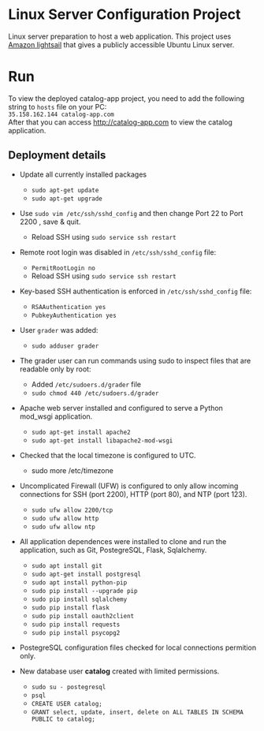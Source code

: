 # Linux Server Configuration Project
 Linux server preparation to host a web application.
 This project uses [Amazon lightsail](https://lightsail.aws.amazon.com/) that gives a publicly accessible Ubuntu Linux server.
# Run
To view the deployed catalog-app project, you need to add the following string to `hosts` file on your PC:<br>
`35.158.162.144 catalog-app.com`
<br>After that you can access http://catalog-app.com to view the catalog application. 

## Deployment details
* Update all currently installed packages
	* `sudo apt-get update`
	* `sudo apt-get upgrade`
* Use `sudo vim /etc/ssh/sshd_config` and then change Port 22 to Port 2200 , save & quit.
	* Reload SSH using `sudo service ssh restart`
* Remote root login was disabled in `/etc/ssh/sshd_config` file:
	* `PermitRootLogin no`
	* Reload SSH using `sudo service ssh restart`
* Key-based SSH authentication is enforced in `/etc/ssh/sshd_config` file:
	* `RSAAuthentication yes`
	* `PubkeyAuthentication yes`
* User `grader` was added:
	* `sudo adduser grader`
* The grader user can run commands using sudo to inspect files that are readable only by root:
	* Added `/etc/sudoers.d/grader` file
	* `sudo chmod 440 /etc/sudoers.d/grader`
* Apache web server installed and configured to serve a Python mod_wsgi application.
	* `sudo apt-get install apache2`
	* `sudo apt-get install libapache2-mod-wsgi`
* Checked that the local timezone is configured to UTC.
	* sudo more /etc/timezone
* Uncomplicated Firewall (UFW) is configured to only allow incoming connections for SSH (port 2200), HTTP (port 80), and NTP (port 123).
	* `sudo ufw allow 2200/tcp`
	* `sudo ufw allow http`
	* `sudo ufw allow ntp`
* All application dependences were installed to clone and run the application, such as Git, PostegreSQL, Flask, Sqlalchemy.
	* `sudo apt install git`
	* `sudo apt-get install postgresql`
	* `sudo apt install python-pip`
	* `sudo pip install --upgrade pip`
	* `sudo pip install sqlalchemy`
	* `sudo pip install flask`
	* `sudo pip install oauth2client`
	* `sudo pip install requests`
  	* `sudo pip install psycopg2`

* PostegreSQL configuration files checked  for local connections permition only.
* New database user **catalog** created with limited permissions.
	* `sudo su - postegresql`
	* `psql`
	* `CREATE USER catalog;`
	* `GRANT select, update, insert, delete on ALL TABLES IN SCHEMA PUBLIC to catalog;`
	

